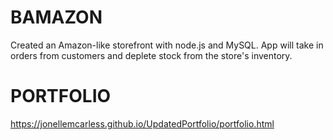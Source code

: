 # BAMAZON

Created an Amazon-like storefront with node.js and MySQL. App will take in orders from customers and deplete stock from the store's inventory.

# PORTFOLIO
https://jonellemcarless.github.io/UpdatedPortfolio/portfolio.html